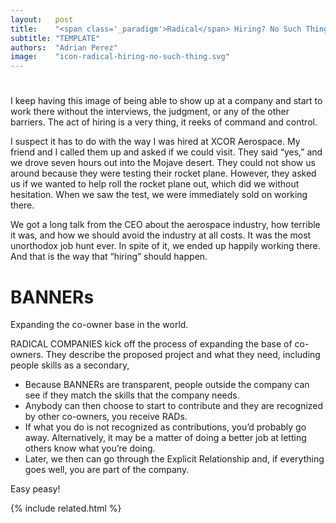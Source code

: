 ```yaml
---
layout:   post
title:    "<span class='_paradigm'>Radical</span> Hiring? No Such Thing!"
subtitle: "TEMPLATE"
authors:  "Adrian Perez"
image:    "icon-radical-hiring-no-such-thing.svg"
---
```


<div style="display:none;">
 <p>I keep having this image of being able to show up at a company and start to work there without the interviews, the judgment, or any of the other barriers.</p>
</div>

<h1></h1>
 <p>I keep having this image of being able to show up at a company and start to work there without the interviews, the judgment, or any of the other barriers. The act of hiring is a very  thing, it reeks of command and control.</p>
 <p>I suspect it has to do with the way I was hired at XCOR Aerospace. My friend and I called them up and asked if we could visit. They said “yes,” and we drove seven hours out into the Mojave desert. They could not show us around because they were testing their rocket plane. However, they asked us if we wanted to help roll the rocket plane out, which did we without hesitation. When we saw the test, we were immediately sold on working there.</p>
 <p>We got a long talk from the CEO about the aerospace industry, how terrible it was, and how we should avoid the industry at all costs. It was the most unorthodox job hunt ever. In spite of it, we ended up happily working there. And that is the way that “hiring” should happen.</p>

<h1><span class="_paradigm">BANNER</span>s</h1>
 <p>Expanding the co-owner base in the  world.</p>
 <p><span class="_paradigm">RADICAL COMPANIES</span> kick off the process of expanding the base of co-owners. They describe the proposed project and what they need, including people skills as a secondary,</p>
  <ul>
   <li>Because <span class="_paradigm">BANNER</span>s are transparent, people outside the company can see if they match the skills that the company needs.</li>
   <li>Anybody can then choose to start to contribute and they are recognized by other co-owners, you receive <span class="_paradigm">RAD</span>s.</li>
   <li>If what you do is not recognized as contributions, you’d probably go away. Alternatively, it may be a matter of doing a better job at letting others know what you’re doing.</li>
   <li>Later, we then can go through the Explicit Relationship and, if everything goes well, you are part of the company.</li>
  </ul>
 <p>Easy peasy!</p>

{% include related.html %}